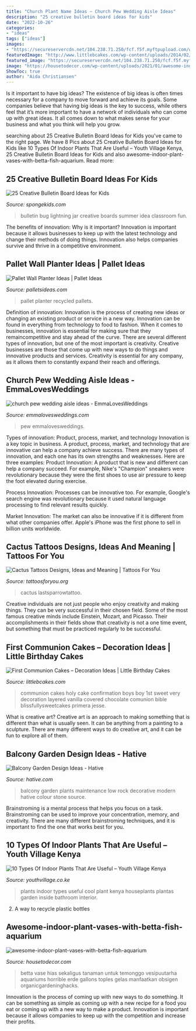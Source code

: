```yaml
---
title: "Church Plant Name Ideas ~ Church Pew Wedding Aisle Ideas"
description: "25 creative bulletin board ideas for kids"
date: "2022-10-26"
categories:
- "ideas"
tags: ["ideas"]
images:
- "https://secureservercdn.net/104.238.71.250/fcf.f5f.myftpupload.com/wp-content/uploads/97777513_163918485095066_2756790622261084160_n.jpg"
featuredImage: "http://www.littlebcakes.com/wp-content/uploads/2014/02/First-Holy-Communion-Cakes-886x1024.jpg"
featured_image: "https://secureservercdn.net/104.238.71.250/fcf.f5f.myftpupload.com/wp-content/uploads/97777513_163918485095066_2756790622261084160_n.jpg"
image: "https://housetodecor.com/wp-content/uploads/2021/01/awesome-indoor-plant-vases-with-betta-fish-aquarium.jpg"
ShowToc: true
author: "Aida Christiansen"
---
```



Is it important to have big ideas?
The existence of big ideas is often times necessary for a company to move forward and achieve its goals. Some companies believe that having big ideas is the key to success, while others feel that it’s more important to have a network of individuals who can come up with great ideas. It all comes down to what makes sense for your business and what you think will help you grow.

	

		
searching about 25 Creative Bulletin Board Ideas for Kids you've came to the right page. We have 8 Pics about 25 Creative Bulletin Board Ideas for Kids like 10 Types Of Indoor Plants That Are Useful – Youth Village Kenya, 25 Creative Bulletin Board Ideas for Kids and also awesome-indoor-plant-vases-with-betta-fish-aquarium. Read more:
		
    
## 25 Creative Bulletin Board Ideas For Kids

<img loading=lazy src="http://spongekids.com/wp-content/uploads/2014/06/bulletin-board-ideas/3-lightning-bug-jar-bulletin-board.jpg" onerror="this.onerror=null;this.src='https://tse2.mm.bing.net/th?id=OIP.mvzukYWXKAWcHME_s8BcAwHaJ6&amp;pid=15.1';" alt="25 Creative Bulletin Board Ideas for Kids">

_Source: spongekids.com_

>bulletin bug lightning jar creative boards summer idea classroom fun. 

	

The benefits of innovation: Why is it important?
Innovation is important because it allows businesses to keep up with the latest technology and change their methods of doing things. Innovation also helps companies survive and thrive in a competitive environment.

    
## Pallet Wall Planter Ideas | Pallet Ideas

<img loading=lazy src="http://www.palletsideas.com/wp-content/uploads/2016/05/recycled-pallet-wall-planter.jpg" onerror="this.onerror=null;this.src='https://tse3.mm.bing.net/th?id=OIP.Y0sDKJFno9fZ3dcKpp2xiAHaKD&amp;pid=15.1';" alt="Pallet Wall Planter Ideas | Pallet Ideas">

_Source: palletsideas.com_

>pallet planter recycled pallets. 

	

Definition of innovation:
Innovation is the process of creating new ideas or changing an existing product or service in a new way. Innovation can be found in everything from technology to food to fashion. When it comes to businesses, innovation is essential for making sure that they remaincompetitive and stay ahead of the curve. There are several different types of innovation, but one of the most important is creativity. Creative businesses are those that come up with new ways to do things and innovative products and services. Creativity is essential for any company, as it allows them to constantly expand their reach and offerings.

    
## Church Pew Wedding Aisle Ideas - EmmaLovesWeddings

<img loading=lazy src="https://emmalovesweddings.com/wp-content/uploads/2019/01/church-pew-wedding-aisle-ideas.jpg" onerror="this.onerror=null;this.src='https://tse3.mm.bing.net/th?id=OIP.hPLZoaQg1EICn1mxdhwLFAHaLH&amp;pid=15.1';" alt="church pew wedding aisle ideas - EmmaLovesWeddings">

_Source: emmalovesweddings.com_

>pew emmalovesweddings. 

	

Types of innovation: Product, process, market, and technology
Innovation is a key topic in business. A product, process, market, and technology that are innovative can help a company achieve success. There are many types of innovation, and each one has its own strengths and weaknesses. Here are three examples: 
Product Innovation: A product that is new and different can help a company succeed. For example, Nike's "Champion" sneakers were revolutionary because they were the first shoes to use air pressure to keep the foot elevated during exercise.

Process Innovation: Processes can be innovative too. For example, Google's search engine was revolutionary because it used natural language processing to find relevant results quickly.

Market Innovation: The market can also be innovative if it is different from what other companies offer. Apple's iPhone was the first phone to sell in billion units worldwide.

    
## Cactus Tattoos Designs, Ideas And Meaning | Tattoos For You

<img loading=lazy src="https://www.tattoosforyou.org/wp-content/uploads/2016/05/Cactus-Tattoo-Design.jpg" onerror="this.onerror=null;this.src='https://tse2.mm.bing.net/th?id=OIP.7ASQRbeBdGRTpzqW7dDhewHaJ4&amp;pid=15.1';" alt="Cactus Tattoos Designs, Ideas and Meaning | Tattoos For You">

_Source: tattoosforyou.org_

>cactus lastsparrowtattoo. 

	

Creative individuals are not just people who enjoy creativity and making things. They can be very successful in their chosen field. Some of the most famous creative minds include Einstein, Mozart, and Picasso. Their accomplishments in their fields show that creativity is not a one time event, but something that must be practiced regularly to be successful.

    
## First Communion Cakes – Decoration Ideas | Little Birthday Cakes

<img loading=lazy src="http://www.littlebcakes.com/wp-content/uploads/2014/02/First-Holy-Communion-Cakes-886x1024.jpg" onerror="this.onerror=null;this.src='https://tse1.mm.bing.net/th?id=OIP.9eEUtjL5XDkim36JdGbgMQHaIj&amp;pid=15.1';" alt="First Communion Cakes – Decoration Ideas | Little Birthday Cakes">

_Source: littlebcakes.com_

>communion cakes holy cake confirmation boys boy 1st sweet very decoration layered vanilla covered chocolate comunion bible blissfullysweetcakes primera jesse. 

	

What is creative art?
Creative art is an approach to making something that is different than what is usually seen. It can be anything from a painting to a sculpture. There are many different ways to do creative art, and it can be fun to explore all of them.

    
## Balcony Garden Design Ideas - Hative

<img loading=lazy src="https://hative.com/wp-content/uploads/2015/01/balcony-garden-ideas/2-balcony-garden-ideas.jpg" onerror="this.onerror=null;this.src='https://tse4.mm.bing.net/th?id=OIP._MzKL5vBER9A1-nz7baQiAHaLC&amp;pid=15.1';" alt="Balcony Garden Design Ideas - Hative">

_Source: hative.com_

>balcony garden plants maintenance low rock decorative modern hative colour stone source. 

	

Brainstroming is a mental process that helps you focus on a task. Brainstroming can be used to improve your concentration, memory, and creativity. There are many different brainstroming techniques, and it is important to find the one that works best for you.

    
## 10 Types Of Indoor Plants That Are Useful – Youth Village Kenya

<img loading=lazy src="https://secureservercdn.net/104.238.71.250/fcf.f5f.myftpupload.com/wp-content/uploads/97777513_163918485095066_2756790622261084160_n.jpg" onerror="this.onerror=null;this.src='https://tse4.mm.bing.net/th?id=OIP.q2V19JaKitvWJMLRSYlv5AHaM1&amp;pid=15.1';" alt="10 Types Of Indoor Plants That Are Useful – Youth Village Kenya">

_Source: youthvillage.co.ke_

>plants indoor types useful cool plant kenya houseplants plantas garden inside bathroom interior. 

	

2. A way to recycle plastic bottles 

    
## Awesome-indoor-plant-vases-with-betta-fish-aquarium

<img loading=lazy src="https://housetodecor.com/wp-content/uploads/2021/01/awesome-indoor-plant-vases-with-betta-fish-aquarium.jpg" onerror="this.onerror=null;this.src='https://tse1.mm.bing.net/th?id=OIP.sk1nGtP52cqonuTzo0fD0AHaNK&amp;pid=15.1';" alt="awesome-indoor-plant-vases-with-betta-fish-aquarium">

_Source: housetodecor.com_

>betta vase hias sekaligus tanaman untuk temonggo vesipuutarha aquariums horrible erde gallons toples gelas manfaatkan obsigen organicgardeninghacks. 

	

Innovation is the process of coming up with new ways to do something. It can be something as simple as coming up with a new recipe for a food you eat or coming up with a new way to make a product. Innovation is important because it allows companies to keep up with the competition and increase their profits.

